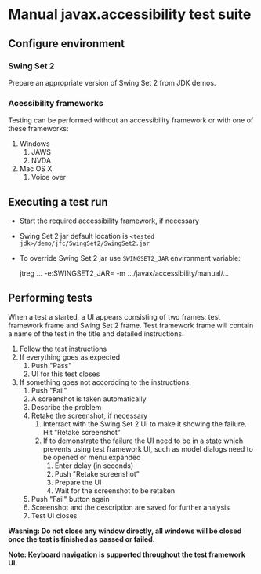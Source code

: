 <!--
Copyright (c) 2022, Oracle and/or its affiliates. All rights reserved.
DO NOT ALTER OR REMOVE COPYRIGHT NOTICES OR THIS FILE HEADER.

This code is free software; you can redistribute it and/or modify it
under the terms of the GNU General Public License version 2 only, as
published by the Free Software Foundation.

This code is distributed in the hope that it will be useful, but WITHOUT
ANY WARRANTY; without even the implied warranty of MERCHANTABILITY or
FITNESS FOR A PARTICULAR PURPOSE.  See the GNU General Public License
version 2 for more details (a copy is included in the LICENSE file that
accompanied this code).

You should have received a copy of the GNU General Public License version
2 along with this work; if not, write to the Free Software Foundation,
Inc., 51 Franklin St, Fifth Floor, Boston, MA 02110-1301 USA.

Please contact Oracle, 500 Oracle Parkway, Redwood Shores, CA 94065 USA
or visit www.oracle.com if you need additional information or have any
questions.
-->

# Manual javax.accessibility test suite

##  Configure environment

### Swing Set 2

Prepare an appropriate version of Swing Set 2 from JDK demos.

### Acessibility frameworks

Testing can be performed without an accessibility framework or with one of these frameworks:

1. Windows
   1. JAWS
   2. NVDA
2. Mac OS X
   1. Voice over

## Executing a test run

* Start the required accessibility framework, if necessary
* Swing Set 2 jar default location is
<code>&lt;tested jdk&gt;/demo/jfc/SwingSet2/SwingSet2.jar</code>
* To override Swing Set 2 jar use <code>SWINGSET2_JAR</code> environment variable:


    jtreg ... -e:SWINGSET2_JAR=<file location> -m .../javax/accessibility/manual/...


## Performing tests

When a test a started, a UI appears consisting of two frames: test framework frame and Swing Set 2 frame. Test framework
frame will contain a name of the test in the title and detailed instructions.

1. Follow the test instructions
2. If everything goes as expected
   1. Push "Pass"
   2. UI for this test closes
3. If something goes not accordding to the instructions:
   1. Push "Fail"
   2. A screenshot is taken automatically
   3. Describe the problem
   4. Retake the screenshot, if necessary
      1. Interract with the Swing Set 2 UI to make it showing the failure. Hit "Retake screenshot"
      2. If to demonstrate the failure the UI need to be in a state which prevents using test framework UI, such as model dialogs need to be opened or menu expanded
         1. Enter delay (in seconds)
         2. Push "Retake screenshot"
         3. Prepare the UI
         4. Wait for the screenshot to be retaken
   5. Push "Fail" button again
   6. Screenshot and the description are saved for further analysis
   7. Test UI closes
   
**Wasning: Do not close any window directly, all windows will be closed once the test is finished as passed or failed.**

**Note: Keyboard navigation is supported throughout the test framework UI.**
